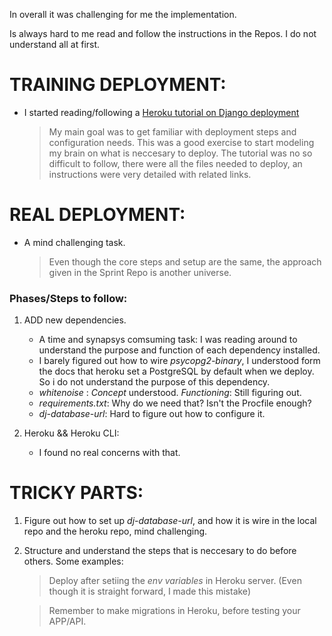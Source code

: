 In overall it was challenging for me the implementation.

Is always hard to me read and follow the instructions in the Repos.
I do not understand all at first.

# TRAINING DEPLOYMENT:

- I started reading/following a [Heroku tutorial on Django deployment](https://devcenter.heroku.com/articles/getting-started-with-python)

  > My main goal was to get familiar with deployment steps and configuration needs.
  > This was a good exercise to start modeling my brain on what is neccesary to deploy.
  > The tutorial was no so difficult to follow, there were all the files needed to deploy, an instructions were very detailed with related links.

# REAL DEPLOYMENT:

- A mind challenging task.
  > Even though the core steps and setup are the same, the approach given in the Sprint Repo is another universe.

### Phases/Steps to follow:

1. ADD new dependencies.

   - A time and synapsys comsuming task: I was reading around to understand the purpose and function of each dependency installed.
   - I barely figured out how to wire _psycopg2-binary_, I understood form the docs that heroku set a PostgreSQL by default when we deploy. So i do not understand the purpose of this dependency.
   - _whitenoise_ : _Concept_ understood. _Functioning_: Still figuring out.
   - _requirements.txt_: Why do we need that? Isn't the Procfile enough?
   - _dj-database-url_: Hard to figure out how to configure it.

2. Heroku && Heroku CLI:
   - I found no real concerns with that.

# TRICKY PARTS:

1. Figure out how to set up _dj-database-url_, and how it is wire in the local repo and the heroku repo, mind challenging.
2. Structure and understand the steps that is neccesary to do before others. Some examples:

   > Deploy after setiing the _env variables_ in Heroku server. (Even though it is straight forward, I made this mistake)

   > Remember to make migrations in Heroku, before testing your APP/API.

